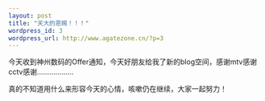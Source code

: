 ```yaml
--- 
layout: post
title: "天大的恩赐！！！"
wordpress_id: 3
wordpress_url: http://www.agatezone.cn/?p=3
---
```

今天收到神州数码的Offer通知，今天好朋友给我了新的blog空间，感谢mtv感谢cctv感谢………………

真的不知道用什么来形容今天的心情，咳嗽仍在继续，大家一起努力！
